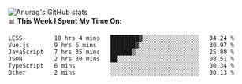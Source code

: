 
![Anurag's GitHub stats](https://github-readme-stats.vercel.app/api?username=supergczh&show_icons=true&theme=radical)
<br />
📊 **This Week I Spent My Time On:**

<!--START_SECTION:waka-->

```text
LESS         10 hrs 4 mins   ████████▓░░░░░░░░░░░░░░░░   34.24 %
Vue.js       9 hrs 6 mins    ███████▓░░░░░░░░░░░░░░░░░   30.97 %
JavaScript   7 hrs 35 mins   ██████▒░░░░░░░░░░░░░░░░░░   25.80 %
JSON         2 hrs 30 mins   ██░░░░░░░░░░░░░░░░░░░░░░░   08.51 %
TypeScript   6 mins          ░░░░░░░░░░░░░░░░░░░░░░░░░   00.34 %
Other        2 mins          ░░░░░░░░░░░░░░░░░░░░░░░░░   00.13 %
```

<!--END_SECTION:waka-->
